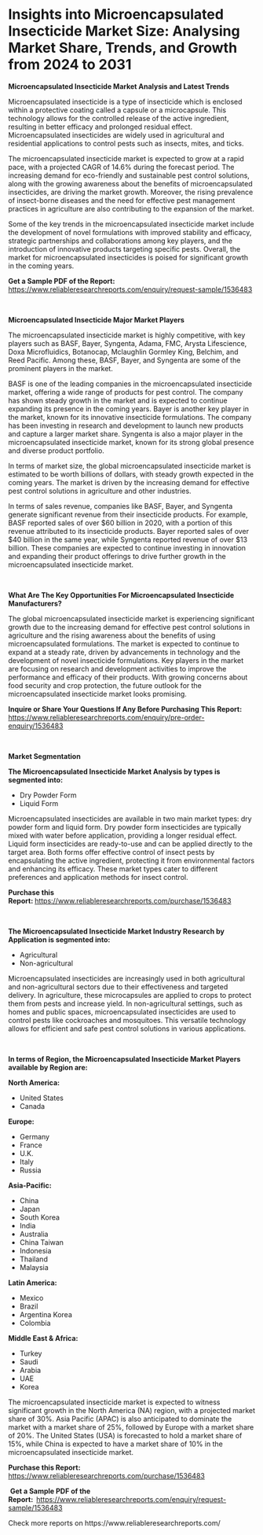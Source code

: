 <p><h1>Insights into Microencapsulated Insecticide Market Size: Analysing Market Share, Trends, and Growth from 2024 to 2031</h1></p><p><strong>Microencapsulated Insecticide Market Analysis and Latest Trends</strong></p>
<p><p>Microencapsulated insecticide is a type of insecticide which is enclosed within a protective coating called a capsule or a microcapsule. This technology allows for the controlled release of the active ingredient, resulting in better efficacy and prolonged residual effect. Microencapsulated insecticides are widely used in agricultural and residential applications to control pests such as insects, mites, and ticks.</p><p>The microencapsulated insecticide market is expected to grow at a rapid pace, with a projected CAGR of 14.6% during the forecast period. The increasing demand for eco-friendly and sustainable pest control solutions, along with the growing awareness about the benefits of microencapsulated insecticides, are driving the market growth. Moreover, the rising prevalence of insect-borne diseases and the need for effective pest management practices in agriculture are also contributing to the expansion of the market.</p><p>Some of the key trends in the microencapsulated insecticide market include the development of novel formulations with improved stability and efficacy, strategic partnerships and collaborations among key players, and the introduction of innovative products targeting specific pests. Overall, the market for microencapsulated insecticides is poised for significant growth in the coming years.</p></p>
<p><strong>Get a Sample PDF of the Report:&nbsp;</strong> <a href="https://www.reliableresearchreports.com/enquiry/request-sample/1536483">https://www.reliableresearchreports.com/enquiry/request-sample/1536483</a></p>
<p>&nbsp;</p>
<p><strong>Microencapsulated Insecticide Major Market Players</strong></p>
<p><p>The microencapsulated insecticide market is highly competitive, with key players such as BASF, Bayer, Syngenta, Adama, FMC, Arysta Lifescience, Doxa Microfluidics, Botanocap, Mclaughlin Gormley King, Belchim, and Reed Pacific. Among these, BASF, Bayer, and Syngenta are some of the prominent players in the market.</p><p>BASF is one of the leading companies in the microencapsulated insecticide market, offering a wide range of products for pest control. The company has shown steady growth in the market and is expected to continue expanding its presence in the coming years. Bayer is another key player in the market, known for its innovative insecticide formulations. The company has been investing in research and development to launch new products and capture a larger market share. Syngenta is also a major player in the microencapsulated insecticide market, known for its strong global presence and diverse product portfolio.</p><p>In terms of market size, the global microencapsulated insecticide market is estimated to be worth billions of dollars, with steady growth expected in the coming years. The market is driven by the increasing demand for effective pest control solutions in agriculture and other industries.</p><p>In terms of sales revenue, companies like BASF, Bayer, and Syngenta generate significant revenue from their insecticide products. For example, BASF reported sales of over $60 billion in 2020, with a portion of this revenue attributed to its insecticide products. Bayer reported sales of over $40 billion in the same year, while Syngenta reported revenue of over $13 billion. These companies are expected to continue investing in innovation and expanding their product offerings to drive further growth in the microencapsulated insecticide market.</p></p>
<p>&nbsp;</p>
<p><strong>What Are The Key Opportunities For Microencapsulated Insecticide Manufacturers?</strong></p>
<p><p>The global microencapsulated insecticide market is experiencing significant growth due to the increasing demand for effective pest control solutions in agriculture and the rising awareness about the benefits of using microencapsulated formulations. The market is expected to continue to expand at a steady rate, driven by advancements in technology and the development of novel insecticide formulations. Key players in the market are focusing on research and development activities to improve the performance and efficacy of their products. With growing concerns about food security and crop protection, the future outlook for the microencapsulated insecticide market looks promising.</p></p>
<p><strong>Inquire or Share Your Questions If Any Before Purchasing This Report:</strong> <a href="https://www.reliableresearchreports.com/enquiry/pre-order-enquiry/1536483">https://www.reliableresearchreports.com/enquiry/pre-order-enquiry/1536483</a></p>
<p>&nbsp;</p>
<p><strong>Market Segmentation</strong></p>
<p><strong>The Microencapsulated Insecticide Market Analysis by types is segmented into:</strong></p>
<p><ul><li>Dry Powder Form</li><li>Liquid Form</li></ul></p>
<p><p>Microencapsulated insecticides are available in two main market types: dry powder form and liquid form. Dry powder form insecticides are typically mixed with water before application, providing a longer residual effect. Liquid form insecticides are ready-to-use and can be applied directly to the target area. Both forms offer effective control of insect pests by encapsulating the active ingredient, protecting it from environmental factors and enhancing its efficacy. These market types cater to different preferences and application methods for insect control.</p></p>
<p><strong>Purchase this Report:&nbsp;</strong><a href="https://www.reliableresearchreports.com/purchase/1536483">https://www.reliableresearchreports.com/purchase/1536483</a></p>
<p>&nbsp;</p>
<p><strong>The Microencapsulated Insecticide Market Industry Research by Application is segmented into:</strong></p>
<p><ul><li>Agricultural</li><li>Non-agricultural</li></ul></p>
<p><p>Microencapsulated insecticides are increasingly used in both agricultural and non-agricultural sectors due to their effectiveness and targeted delivery. In agriculture, these microcapsules are applied to crops to protect them from pests and increase yield. In non-agricultural settings, such as homes and public spaces, microencapsulated insecticides are used to control pests like cockroaches and mosquitoes. This versatile technology allows for efficient and safe pest control solutions in various applications.</p></p>
<p>&nbsp;</p>
<p><strong>In terms of Region, the Microencapsulated Insecticide Market Players available by Region are:</strong></p>
<p>
    <p> <strong> North America: </strong>
        <ul>
            <li>United States</li>
            <li>Canada</li>
        </ul>
        </p> 
    <p> <strong> Europe: </strong>
        <ul>
            <li>Germany</li>
            <li>France</li>
            <li>U.K.</li>
            <li>Italy</li>
            <li>Russia</li>
        </ul>
        </p> 
    <p> <strong> Asia-Pacific: </strong>
        <ul>
            <li>China</li>
            <li>Japan</li>
            <li>South Korea</li>
            <li>India</li>
            <li>Australia</li>
            <li>China Taiwan</li>
            <li>Indonesia</li>
            <li>Thailand</li>
            <li>Malaysia</li>
        </ul>
        </p> 
    <p> <strong> Latin America: </strong>
        <ul>
            <li>Mexico</li>
            <li>Brazil</li>
            <li>Argentina Korea</li>
            <li>Colombia</li>
        </ul>
        </p> 
    <p> <strong> Middle East & Africa: </strong>
        <ul>
            <li>Turkey</li>
            <li>Saudi</li>
            <li>Arabia</li>
            <li>UAE</li>
            <li>Korea</li>
        </ul>
    </p>
    </p>
<p><p>The microencapsulated insecticide market is expected to witness significant growth in the North America (NA) region, with a projected market share of 30%. Asia Pacific (APAC) is also anticipated to dominate the market with a market share of 25%, followed by Europe with a market share of 20%. The United States (USA) is forecasted to hold a market share of 15%, while China is expected to have a market share of 10% in the microencapsulated insecticide market.</p></p>
<p><strong>Purchase this Report: </strong><a href="https://www.reliableresearchreports.com/purchase/1536483">https://www.reliableresearchreports.com/purchase/1536483</a></p>
<p>&nbsp;<strong>Get a Sample PDF of the Report:&nbsp;&nbsp;</strong><a href="https://www.reliableresearchreports.com/enquiry/request-sample/1536483">https://www.reliableresearchreports.com/enquiry/request-sample/1536483</a></p>
<p><strong></strong></p>
<p>Check more reports on https://www.reliableresearchreports.com/</p>